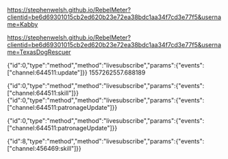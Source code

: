 


https://stephenwelsh.github.io/RebelMeter?clientid=be6d69301015cb2ed620b23e72ea38bdc1aa34f7cd3e77f5&username=Kabby


https://stephenwelsh.github.io/RebelMeter?clientid=be6d69301015cb2ed620b23e72ea38bdc1aa34f7cd3e77f5&username=TexasDogRescuer








{"id":0,"type":"method","method":"livesubscribe","params":{"events":["channel:644511:update"]}}	1557262557.688189





{"id":0,"type":"method","method":"livesubscribe","params":{"events":["channel:644511:skill"]}}
{"id":0,"type":"method","method":"livesubscribe","params":{"events":["channel:644511:patronageUpdate"]}}


{"id":0,"type":"method","method":"livesubscribe","params":{"events":["channel:644511:patronageUpdate"]}}



{"id":8,"type":"method","method":"livesubscribe","params":{"events":["channel:456469:skill"]}}

